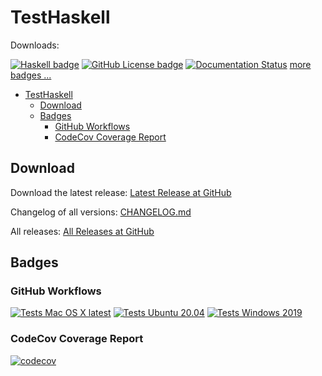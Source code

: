 # TestHaskell

Downloads:

[![Haskell badge](https://img.shields.io/badge/uses-Haskell-brightgreen?style=flat)](https://www.haskell.org/)
[![GitHub License badge](https://img.shields.io/github/license/Release-Candidate/HaskellTemplate)](https://github.com/Release-Candidate/HaskellTemplate/blob/main/LICENSE)
[![Documentation Status](https://readthedocs.org/projects/haskelltemplate/badge/?version=latest)](https://haskelltemplate.readthedocs.io/en/latest/?badge=latest)
[more badges ...](#badges)

- [TestHaskell](#testhaskell)
  - [Download](#download)
  - [Badges](#badges)
    - [GitHub Workflows](#github-workflows)
    - [CodeCov Coverage Report](#codecov-coverage-report)

## Download

Download the latest release: [Latest Release at GitHub](https://github.com/Release-Candidate/HaskellTemplate/releases/latest)

Changelog of all versions: [CHANGELOG.md](./CHANGELOG.md)

All releases: [All Releases at GitHub](https://github.com/Release-Candidate/HaskellTemplate/releases)

## Badges

### GitHub Workflows

[![Tests Mac OS X latest](https://github.com/Release-Candidate/HaskellTemplate/actions/workflows/osx_test.yml/badge.svg)](https://github.com/Release-Candidate/HaskellTemplate/actions/workflows/osx_test.yml)
[![Tests Ubuntu 20.04](https://github.com/Release-Candidate/HaskellTemplate/actions/workflows/linux_test.yml/badge.svg)](https://github.com/Release-Candidate/HaskellTemplate/actions/workflows/linux_test.yml)
[![Tests Windows 2019](https://github.com/Release-Candidate/HaskellTemplate/actions/workflows/windows_test.yml/badge.svg)](https://github.com/Release-Candidate/HaskellTemplate/actions/workflows/windows_test.yml)

### CodeCov Coverage Report

[![codecov](https://codecov.io/gh/Release-Candidate/HaskellTemplate/branch/main/graph/badge.svg?token=L988V53VRA)](https://codecov.io/gh/Release-Candidate/HaskellTemplate)
